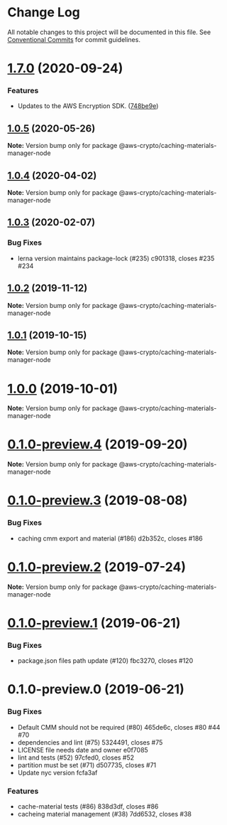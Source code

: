 # Change Log

All notable changes to this project will be documented in this file.
See [Conventional Commits](https://conventionalcommits.org) for commit guidelines.

# [1.7.0](https://github.com/aws/private-aws-encryption-sdk-javascript-staging/compare/@aws-crypto/caching-materials-manager-node@1.0.5...@aws-crypto/caching-materials-manager-node@1.7.0) (2020-09-24)


### Features

* Updates to the AWS Encryption SDK. ([748be9e](https://github.com/aws/private-aws-encryption-sdk-javascript-staging/commit/748be9e1799d999a350e9cafbf902d43aeab0aa5))





## [1.0.5](https://github.com/aws/aws-encryption-sdk-javascript/compare/@aws-crypto/caching-materials-manager-node@1.0.4...@aws-crypto/caching-materials-manager-node@1.0.5) (2020-05-26)

**Note:** Version bump only for package @aws-crypto/caching-materials-manager-node





## [1.0.4](https://github.com/aws/aws-encryption-sdk-javascript/compare/@aws-crypto/caching-materials-manager-node@1.0.3...@aws-crypto/caching-materials-manager-node@1.0.4) (2020-04-02)

**Note:** Version bump only for package @aws-crypto/caching-materials-manager-node





## [1.0.3](/compare/@aws-crypto/caching-materials-manager-node@1.0.2...@aws-crypto/caching-materials-manager-node@1.0.3) (2020-02-07)


### Bug Fixes

* lerna version maintains package-lock (#235) c901318, closes #235 #234





## [1.0.2](/compare/@aws-crypto/caching-materials-manager-node@1.0.1...@aws-crypto/caching-materials-manager-node@1.0.2) (2019-11-12)

**Note:** Version bump only for package @aws-crypto/caching-materials-manager-node





## [1.0.1](/compare/@aws-crypto/caching-materials-manager-node@1.0.0...@aws-crypto/caching-materials-manager-node@1.0.1) (2019-10-15)

**Note:** Version bump only for package @aws-crypto/caching-materials-manager-node





# [1.0.0](/compare/@aws-crypto/caching-materials-manager-node@0.1.0-preview.4...@aws-crypto/caching-materials-manager-node@1.0.0) (2019-10-01)

**Note:** Version bump only for package @aws-crypto/caching-materials-manager-node





# [0.1.0-preview.4](/compare/@aws-crypto/caching-materials-manager-node@0.1.0-preview.3...@aws-crypto/caching-materials-manager-node@0.1.0-preview.4) (2019-09-20)

**Note:** Version bump only for package @aws-crypto/caching-materials-manager-node





# [0.1.0-preview.3](/compare/@aws-crypto/caching-materials-manager-node@0.1.0-preview.2...@aws-crypto/caching-materials-manager-node@0.1.0-preview.3) (2019-08-08)


### Bug Fixes

* caching cmm export and material (#186) d2b352c, closes #186





# [0.1.0-preview.2](/compare/@aws-crypto/caching-materials-manager-node@0.1.0-preview.1...@aws-crypto/caching-materials-manager-node@0.1.0-preview.2) (2019-07-24)

**Note:** Version bump only for package @aws-crypto/caching-materials-manager-node





# [0.1.0-preview.1](/compare/@aws-crypto/caching-materials-manager-node@0.1.0-preview.0...@aws-crypto/caching-materials-manager-node@0.1.0-preview.1) (2019-06-21)


### Bug Fixes

* package.json files path update (#120) fbc3270, closes #120





# 0.1.0-preview.0 (2019-06-21)


### Bug Fixes

* Default CMM should not be required (#80) 465de6c, closes #80 #44 #70
* dependencies and lint (#75) 5324491, closes #75
* LICENSE file needs date and owner e0f7085
* lint and tests (#52) 97cfed0, closes #52
* partition must be set (#71) d507735, closes #71
* Update nyc version fcfa3af


### Features

* cache-material tests (#86) 838d3df, closes #86
* cacheing material management (#38) 7dd6532, closes #38
